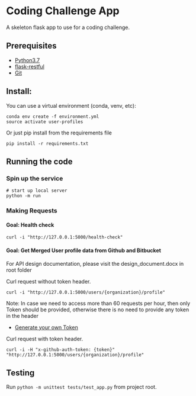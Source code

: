 # Coding Challenge App

A skeleton flask app to use for a coding challenge.
## Prerequisites

- [Python3.7](https://www.python.org/downloads/)
- [flask-restful](https://flask-restful.readthedocs.io/en/0.3.3/installation.html)
- [Git](https://git-scm.com/)


## Install:

You can use a virtual environment (conda, venv, etc):
```
conda env create -f environment.yml
source activate user-profiles
```

Or just pip install from the requirements file
``` 
pip install -r requirements.txt
```

## Running the code

### Spin up the service

```
# start up local server
python -m run 
```

### Making Requests

#### Goal: Health check
```
curl -i "http://127.0.0.1:5000/health-check"
```

#### Goal: Get Merged User profile data from Github and Bitbucket
For API design documentation, please visit the design_document.docx in root folder


Curl request without token header.

```
curl -i "http://127.0.0.1:5000/users/{organization}/profile"
```

Note: In case we need to access more than 60 requests per hour, then only Token should be provided, otherwise there is no need to
provide any token in the header

- [Generate your own Token ](https://github.com/settings/tokens)

 
Curl request with token header.
```
curl -i -H "x-github-auth-token: {token}" "http://127.0.0.1:5000/users/{organization}/profile"
```

## Testing

Run `python -m unittest tests/test_app.py` from project root.
